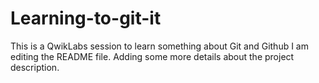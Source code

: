 # Learning-to-git-it
This is a QwikLabs session to learn something about Git and Github
I am editing the README file. Adding some more details about the project description.
